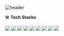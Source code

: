 ![header](https://capsule-render.vercel.app/api?type=slice&color=timeGradient&height=200&section=header&text=Gasiyori&fontSize=90&fontAlign=75&fontAlignY=25&animation=fadeIn&desc=Hong%20Gi%20Yeong&descSize=14&descAlign=69&descAlignY=43&rotate=13)

🛠 **Tech Stacks**

<img src="https://img.shields.io/badge/Python-3766AB?style=plastic&logo=Python&logoColor=white"/> <img src="https://img.shields.io/badge/C-A8B9CC?style=plastic&logo=C&logoColor=white"/> <img src="https://img.shields.io/badge/C%2B%2B-00599C?style=plastic&logo=C%2B%2B&logoColor=white"/> <img src="https://img.shields.io/badge/Java-e76b21?style=plastic&logo=OpenJDK&logoColor=white"/> <img src="https://img.shields.io/badge/Android-3DDC84?style=plastic&logo=Android&logoColor=white"/> <img src="https://img.shields.io/badge/RPI-A22846?style=plastic&logo=Raspberry%20Pi&logoColor=white"/> <img src="https://img.shields.io/badge/Arduino-00979D?style=plastic&logo=Arduino&logoColor=white"/> <img src="https://img.shields.io/badge/Linux-FCC624?style=plastic&logo=Linux&logoColor=white"/> <img src="https://img.shields.io/badge/Visual%20Studio%20Code-007ACC?style=plastic&logo=Visual%20Studio%20Code&logoColor=white"/>
